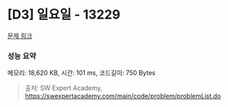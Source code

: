 # [D3] 일요일 - 13229 

[문제 링크](https://swexpertacademy.com/main/code/problem/problemDetail.do?contestProbId=AX0SaDW6L2oDFASs) 

### 성능 요약

메모리: 18,620 KB, 시간: 101 ms, 코드길이: 750 Bytes



> 출처: SW Expert Academy, https://swexpertacademy.com/main/code/problem/problemList.do